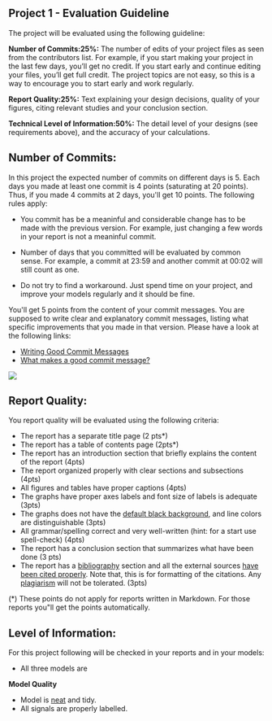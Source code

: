 ## Project 1 - Evaluation Guideline

The project will be evaluated using the following guideline:

**Number of Commits:25%:** The number of edits of your project files as seen from the contributors list. For example, if you start making your project in the last few days, you’ll get no credit. If you start early and continue editing your files, you’ll get full credit. The project topics are not easy, so this is a way to encourage you to start early and work regularly.

**Report Quality:25%:** Text explaining your design decisions, quality of your figures, citing relevant studies and your conclusion section.

**Technical Level of Information:50%:** The detail level of your designs (see requirements above), and the accuracy of your calculations.

## Number of Commits:

In this project the expected number of commits on different days is 5. Each days you made at least one commit is 4 points (saturating at 20 points). Thus, if you made 4 commits at 2 days, you'll get 10 points. The following rules apply:

- You commit has be a meaninful and considerable change has to be made with the previous version. For example, just changing a few words in your report is not a meaninful commit.

- Number of days that you committed will be evaluated by common sense. For example, a commit at 23:59 and another commit at 00:02 will still count as one.

- Do not try to find a workaround. Just spend time on your project, and improve your models regularly and it should be fine.

You'll get 5 points from the content of your commit messages. You are supposed to write clear and explanatory commit messages, listing what  specific improvements that you made in that version. Please have a look at the following links:

- [Writing Good Commit Messages](https://vip.wordpress.com/documentation/commit-messages/)
- [What makes a good commit message?](https://hackernoon.com/what-makes-a-good-commit-message-995d23687ad#.o13dxmu3u)

![](https://imgs.xkcd.com/comics/git_commit.png)


## Report Quality:

You report quality will be evaluated using the following criteria:

- The report has a separate title page (2 pts*)
- The report has a table of contents page (2pts*)
- The report has an introduction section that briefly explains the content of the report (4pts)
- The report organized properly with clear sections and subsections (4pts)
- All figures and tables have proper captions (4pts)
- The graphs have proper axes labels and font size of labels is adequate (3pts)
- The graphs does not have the [default black background](people.uncw.edu/hermanr/mat361/Printing%20Simulink%20Scope%20Image.pdf), and line colors are distinguishable (3pts)
- All grammar/spelling correct and very well-written (hint: for a start use spell-check) (4pts)
- The report has a conclusion section that summarizes what have been done (3 pts)
- The report has a [bibliography](http://www.plagiarism.org/citing-sources/whats-a-bibliography/) section and all the external sources [have been cited properly](http://libguides.mit.edu/citing). Note that, this is for formatting of the citations. Any [plagiarism](http://www.plagiarism.org/plagiarism-101/what-is-plagiarism) will not be tolerated. (3pts)

(*) These points do not apply for reports written in Markdown. For those reports you"ll get the points automatically.

## Level of Information:

For this project following will be checked in your reports and in your models:

- All three models are 



**Model Quality**
- Model is [neat](http://blogs.mathworks.com/pick/2014/04/25/clean-up-your-simulink-model/) and tidy.
- All signals are properly labelled.
